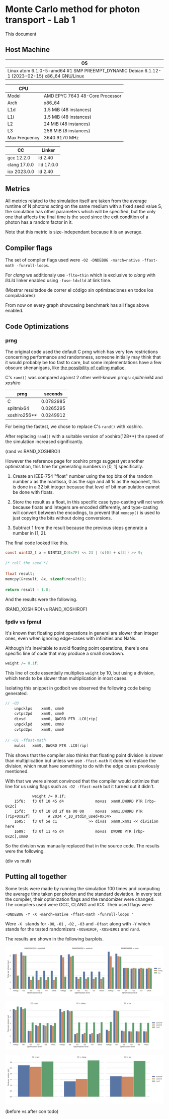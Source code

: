 # Monte Carlo method for photon transport - Lab 1

This document

## Host Machine

| OS |
| - |
| Linux atom 6.1.0-5-amd64 #1 SMP PREEMPT_DYNAMIC Debian 6.1.12-1 (2023-02-15) x86_64 GNU/Linux |

| CPU | |
| - | - |
| Model | AMD EPYC 7643 48-Core Processor |
| Arch | x86_64 |
| L1d | 1.5 MiB (48 instances) |
| L1i | 1.5 MiB (48 instances) |
| L2 | 24 MiB (48 instances) |
| L3 | 256 MiB (8 instances) |
| Max Frequency | 3640.9170 MHz |

| CC | Linker |
| - | - |
| gcc 12.2.0 | ld 2.40 |
| clang 17.0.0 | lld 17.0.0 |
| icx 2023.0.0 | ld 2.40 |

## Metrics

All metrics related to the simulation itself are taken from the average
runtime of N photons acting on the same medium with a fixed seed value
S, the simulation has other parameters which will be specified, but the
only one that affects the final time is the seed since the exit condition
of a photon has a random factor in it.

Note that this metric is size-independant because it is an average.

## Compiler flags

The set of compiler flags used were `-O2 -DNDEBUG -march=native -ffast-math -funroll-loops`.

For *clang* we additionaly use `-flto=thin` which is exclusive to *clang*
with *lld.ld* linker enabled using `-fuse-ld=lld` at link time.

(Mostrar resultados de correr el código sin optimizaciones en todos los compiladores)

From now on every graph showcasing benchmark has all flags above enabled.

## Code Optimizations

### prng

The original code used the default C prng which has very few restrictions
concerning performance and randomness, someone initially may think that
it would probably be too fast to care, but some implementations have a few
obscure shenanigans, like [the possibility of calling malloc](https://www.thingsquare.com/blog/articles/rand-may-call-malloc/).

C's `rand()` was compared against 2 other well-known prngs: *splitmix64*
and *xoshiro*

| prng | seconds |
| - | - |
| C | 0.0782985 |
| splitmix64 | 0.0265295 |
| xoshiro256** | 0.0249912 |

For being the fastest, we chose to replace C's `rand()` with xoshiro.

After replacing `rand()` with a suitable version of xoshiro(128\*\*)
the speed of the simulation increased significantly.

(rand vs RAND_XOSHIROI)

However the reference page for xoshiro prngs suggest yet another
optimization, this time for generating numbers in [0, 1] specifically.

1. Create an IEEE-754 "float" number using the top bits of the random
number *x* as the mantissa, 0 as the sign and all 1s as the exponent, this
is done in a 32 bit integer because that level of bit manipulation cannot
be done with floats.

1. Store the result as a float, in this specific case type-casting will not
work because floats and integers are encoded differently, and type-casting
will convert between the encodings, to prevent that `memcpy()` is used to
just copying the bits without doing conversions.

1. Subtract 1 from the result because the previous steps generate a number
in [1, 2].

The final code looked like this.

```c
const uint32_t x = UINT32_C(0x7F) << 23 | (s[0] + s[3]) >> 9;

/* roll the seed */

float result;
memcpy(&result, &x, sizeof(result));

return result - 1.0;
```

And the results were the following.

(RAND_XOSHIROI vs RAND_XOSHIROF)

### fpdiv vs fpmul

It's known that floating point operations in general are slower than
integer ones, even when ignoring edge-cases with infinities and NaNs.

Although it's inevitable to avoid floating point operations, there's one
specific line of code that may produce a small slowdown.

```c
weight /= 0.1f;
```

This line of code essentially multiplies `weight` by 10, but using a
division, which tends to be slower than multiplication in most cases.

Isolating this snippet in godbolt we observed the following code being
generated.

```c
// -O3
    unpcklps    xmm0, xmm0
    cvtps2pd    xmm0, xmm0
    divsd       xmm0, QWORD PTR .LC0[rip]
    unpcklpd    xmm0, xmm0
    cvtpd2ps    xmm0, xmm0

// -O1 -ffast-math
    mulss   xmm0, DWORD PTR .LC0[rip]
```

This shows that the compiler also thinks that floating point division is
slower than multiplication but unless we use `-ffast-math` it does not
replace the division, which must have something to do with the edge cases
previously mentioned.

With that we were almost convinced that the compiler would optimize that
line for us using flags such as `-O2 -ffast-math` but it turned out it
didn't.

```
            weight /= 0.1f;
    15f8:	f3 0f 10 45 d4       	    movss  xmm0,DWORD PTR [rbp-0x2c]
    15fd:	f3 0f 10 0d 2f 0a 00 00 	movss  xmm1,DWORD PTR [rip+0xa2f]        # 2034 <_IO_stdin_used+0x34>
    1605:	f3 0f 5e c1          	 >> divss  xmm0,xmm1 << division here
    1609:	f3 0f 11 45 d4       	    movss  DWORD PTR [rbp-0x2c],xmm0
```

So the division was manually replaced that in the source code.
The results were the following.

(div vs mult)

## Putting all together

Some tests were made by running the simulation 100 times and computing the average time taken per photon and the standard deviation. In every test the compiler, their optimization flags and the randomizer were changed. The compilers used were GCC, CLANG and ICX. Their used flags were 
```
-DNDEBUG -Y -X -march=native -ffast-math -funroll-loops "
```
Were ```-X ``` stands for ```-O0```, ```-O1``` , ```-O2``` , ```-O3``` and ```-Ofast``` along with ```-Y``` which stands for the tested randomizers  ```-XOSHIROF```, ```-XOSHIROI``` and ```rand```.

The results are shown in the following barplots.

![alt text](./img/barplot.png)

![alt text](./img/barplot_edit.png)

![alt text](./img/barplot_edit_only_O2.png)


(before vs after con todo)
